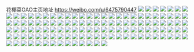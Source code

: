 花椰菜OAO主页地址 https://weibo.com/u/6475790447 
![](https://wx4.sinaimg.cn/mw2000/0074fKV1ly1h7vxyknvabj30u01syth2.jpg) 
![](https://wx4.sinaimg.cn/mw2000/0074fKV1ly1h7un0k0avuj30u01syjw4.jpg) 
![](https://wx4.sinaimg.cn/mw2000/0074fKV1ly1h7un0j7sppj30u0167k0z.jpg) 
![](https://wx4.sinaimg.cn/mw2000/0074fKV1ly1h7unky14iqj30u01sygty.jpg) 
![](https://wx4.sinaimg.cn/mw2000/0074fKV1ly1h7sae6kqw2j30u00xggtr.jpg) 
![](https://wx4.sinaimg.cn/mw2000/0074fKV1ly1h7safs9em9j30u0140n39.jpg) 
![](https://wx4.sinaimg.cn/mw2000/0074fKV1ly1h7sae8m5ygj30u0140thi.jpg) 
![](https://wx4.sinaimg.cn/mw2000/0074fKV1ly1h7sae8tqacj30bl0blaa0.jpg) 
![](https://wx4.sinaimg.cn/mw2000/0074fKV1ly1h7sak0gfrfj30u005laa8.jpg) 
![](https://wx4.sinaimg.cn/mw2000/0074fKV1ly1h7mhslifj9j30u0140gvj.jpg) 
![](https://wx4.sinaimg.cn/mw2000/0074fKV1ly1h7mhsm59taj30u0140n4s.jpg) 
![](https://wx4.sinaimg.cn/mw2000/0074fKV1ly1h7mhsnhcucj30u01sytfp.jpg) 
![](https://wx4.sinaimg.cn/mw2000/0074fKV1ly1h7mhtw5pfvj30u0140dn4.jpg) 
![](https://wx4.sinaimg.cn/mw2000/0074fKV1ly1h7mhv0utawj30n00m5gn1.jpg) 
![](https://wx4.sinaimg.cn/mw2000/0074fKV1ly1h7mhyd0eegj30n00m8q4u.jpg) 
![](https://wx4.sinaimg.cn/mw2000/0074fKV1ly1h7j2rdooc8j30u01hvaha.jpg) 
![](https://wx4.sinaimg.cn/mw2000/0074fKV1ly1h7j2re6jd9j30u01hlq9l.jpg) 
![](https://wx4.sinaimg.cn/mw2000/0074fKV1ly1h7j2reghiij30u0140tje.jpg) 
![](https://wx4.sinaimg.cn/mw2000/0074fKV1ly1h7j2rer3k6j30u01hvjyd.jpg) 
![](https://wx4.sinaimg.cn/mw2000/0074fKV1ly1h7hglujyurj30u0140n8d.jpg) 
![](https://wx4.sinaimg.cn/mw2000/0074fKV1ly1h7hglwq2ruj30wi0bugm8.jpg) 
![](https://wx4.sinaimg.cn/mw2000/0074fKV1ly1h7aslaboomj31100u0tmc.jpg) 
![](https://wx4.sinaimg.cn/mw2000/0074fKV1ly1h7aslar4p8j30u013zgwc.jpg) 
![](https://wx4.sinaimg.cn/mw2000/0074fKV1ly1h7aslbhdt8j30u022d4ca.jpg) 
![](https://wx4.sinaimg.cn/mw2000/0074fKV1ly1h7aslb6a9hj30u013zndw.jpg) 
![](https://wx4.sinaimg.cn/mw2000/0074fKV1ly1h77krg9en7j31400u0wj1.jpg) 
![](https://wx4.sinaimg.cn/mw2000/0074fKV1ly1h77krf04mbj31250u0k2l.jpg) 
![](https://wx4.sinaimg.cn/mw2000/0074fKV1ly1h77kr7mqsfj31400u0wp4.jpg) 
![](https://wx4.sinaimg.cn/mw2000/0074fKV1ly1h77krfvz5aj31520u0k0s.jpg) 
![](https://wx4.sinaimg.cn/mw2000/0074fKV1ly1h77kr8m0i0j30u00u079g.jpg) 
![](https://wx4.sinaimg.cn/mw2000/0074fKV1ly1h77ku9ulfgj30u0191ti5.jpg) 
![](https://wx4.sinaimg.cn/mw2000/0074fKV1ly1h77l0sq31oj30u0191k0p.jpg) 
![](https://wx4.sinaimg.cn/mw2000/0074fKV1ly1h72qrf02kbj30wi0ia0vb.jpg) 
![](https://wx4.sinaimg.cn/mw2000/0074fKV1ly1h72qrfglacj31400u0q7u.jpg) 
![](https://wx4.sinaimg.cn/mw2000/0074fKV1ly1h72qrhopuhj30u01400ws.jpg) 
![](https://wx4.sinaimg.cn/mw2000/0074fKV1ly1h72qrl7yewj30u0140wmu.jpg) 
![](https://wx4.sinaimg.cn/mw2000/0074fKV1ly1h72qrn41j6j30u0140wmz.jpg) 
![](https://wx4.sinaimg.cn/mw2000/0074fKV1ly1h72qrooazij30u01400v4.jpg) 
![](https://wx4.sinaimg.cn/mw2000/0074fKV1ly1h72qrq3hudj31400u0tck.jpg) 
![](https://wx4.sinaimg.cn/mw2000/0074fKV1ly1h72qrrnmy3j30u0140dhs.jpg) 
![](https://wx4.sinaimg.cn/mw2000/0074fKV1ly1h6zz6kilxqj30u0140n0w.jpg) 
![](https://wx4.sinaimg.cn/mw2000/0074fKV1ly1h6zz6l0hbvj30u0140gub.jpg) 
![](https://wx4.sinaimg.cn/mw2000/0074fKV1ly1h6zz6la3ulj30u013zgqy.jpg) 
![](https://wx4.sinaimg.cn/mw2000/0074fKV1ly1h6wt6gcm6tj30u01sy7a7.jpg) 
![](https://wx4.sinaimg.cn/mw2000/0074fKV1ly1h6r9bc923tj30u019tguf.jpg) 
![](https://wx4.sinaimg.cn/mw2000/0074fKV1ly1h6r9bb3g1aj30u01x8nj7.jpg) 
![](https://wx4.sinaimg.cn/mw2000/0074fKV1ly1h6r9be37vyj30u02ry7wh.jpg) 
![](https://wx4.sinaimg.cn/mw2000/0074fKV1ly1h6r9beyjybj30u01nzau6.jpg) 
![](https://wx4.sinaimg.cn/mw2000/0074fKV1ly1h6r9bfne82j30u02hyak9.jpg) 
![](https://wx4.sinaimg.cn/mw2000/0074fKV1ly1h6r9biaa46j30u01nzk96.jpg) 
![](https://wx4.sinaimg.cn/mw2000/0074fKV1ly1h6r9fyx0bnj30u02807cg.jpg) 
![](https://wx4.sinaimg.cn/mw2000/0074fKV1ly1h6r9flswjaj30u01hcgun.jpg) 
![](https://wx4.sinaimg.cn/mw2000/0074fKV1ly1h6r9gpavwhj30pb1o4gt1.jpg) 
![](https://wx4.sinaimg.cn/mw2000/0074fKV1ly1h6b4v2z4omj30wi1yc7qc.jpg) 
![](https://wx4.sinaimg.cn/mw2000/0074fKV1ly1h6b4v1ie6aj30wi1ycu0t.jpg) 
![](https://wx4.sinaimg.cn/mw2000/0074fKV1ly1h68n0c9vdvj30u0140jyc.jpg) 
![](https://wx4.sinaimg.cn/mw2000/0074fKV1ly1h68n0hh996j30u0140mze.jpg) 
![](https://wx4.sinaimg.cn/mw2000/0074fKV1ly1h68n0buyhaj30u0140aht.jpg) 
![](https://wx4.sinaimg.cn/mw2000/0074fKV1ly1h65umg7hvsj31gc0pijrz.jpg) 
![](https://wx4.sinaimg.cn/mw2000/0074fKV1ly1h5gz3aw32lj30u0140qb8.jpg) 
![](https://wx4.sinaimg.cn/mw2000/0074fKV1ly1h5gz3i32woj30u0126798.jpg) 
![](https://wx4.sinaimg.cn/mw2000/0074fKV1ly1h5gz3jd4t4j30u0140doj.jpg) 
![](https://wx4.sinaimg.cn/mw2000/0074fKV1ly1h3yri50zk7j30u01hcwk9.jpg) 
![](https://wx4.sinaimg.cn/mw2000/0074fKV1ly1h3yri5sr5gj30s41dz125.jpg) 
![](https://wx4.sinaimg.cn/mw2000/0074fKV1ly1h3yri64l2kj30wi0mh76o.jpg) 
![](https://wx4.sinaimg.cn/mw2000/0074fKV1ly1h3yri6ed2vj30u013zjwt.jpg) 
![](https://wx4.sinaimg.cn/mw2000/0074fKV1ly1h3yri6opdcj30u01ieafw.jpg) 
![](https://wx4.sinaimg.cn/mw2000/0074fKV1ly1h3yri7030sj30wi0puwgk.jpg) 
![](https://wx4.sinaimg.cn/mw2000/0074fKV1ly1h3yri4pnktj30u0190gt6.jpg) 
![](https://wx4.sinaimg.cn/mw2000/0074fKV1ly1h3yri7b6gzj30u0140jy3.jpg) 
![](https://wx4.sinaimg.cn/mw2000/0074fKV1ly1h3yri7ol79j30wi0lo77b.jpg) 
![](https://wx4.sinaimg.cn/mw2000/0074fKV1ly1h2cv3zrpuwj30u01sy0z2.jpg) 
![](https://wx4.sinaimg.cn/mw2000/0074fKV1ly1h2cv42197cj30u01sy107.jpg) 
![](https://wx4.sinaimg.cn/mw2000/0074fKV1ly1h1qqesvpcgj31400u0n6t.jpg) 
![](https://wx4.sinaimg.cn/mw2000/0074fKV1ly1h1qqetwc7oj31410u07fs.jpg) 
![](https://wx4.sinaimg.cn/mw2000/0074fKV1ly1gydb5cpg0sj33402c0qv7.jpg) 
![](https://wx4.sinaimg.cn/mw2000/0074fKV1ly1gydb53qg6bj33402c0nph.jpg) 
![](https://wx4.sinaimg.cn/mw2000/0074fKV1ly1gydb584wjvj33402c0nph.jpg) 
![](https://wx4.sinaimg.cn/mw2000/0074fKV1ly1gx4c0dv7syj31sc2ds4qq.jpg) 
![](https://wx4.sinaimg.cn/mw2000/0074fKV1ly1gx4c03eifij33402c0npf.jpg) 
![](https://wx4.sinaimg.cn/mw2000/0074fKV1ly1gx4bzuqbroj32c0340e81.jpg) 
![](https://wx4.sinaimg.cn/mw2000/0074fKV1ly1gx4c06stzlj32c03404qq.jpg) 
![](https://wx4.sinaimg.cn/mw2000/0074fKV1ly1gx4c0b8hzuj32c03404qr.jpg) 
![](https://wx4.sinaimg.cn/mw2000/0074fKV1ly1gx4c094jz6j33402c0qv6.jpg) 
![](https://wx4.sinaimg.cn/mw2000/0074fKV1ly1gx4c0frxp1j32c0340kjl.jpg) 
![](https://wx4.sinaimg.cn/mw2000/0074fKV1ly1gx4c0m4a2ej32c0340x6p.jpg) 
![](https://wx4.sinaimg.cn/mw2000/0074fKV1ly1gx4c0hhq7xj31sc2dsb2a.jpg) 
![](https://wx4.sinaimg.cn/mw2000/0074fKV1ly1gwyjuspbu0j32801o07wi.jpg) 
![](https://wx4.sinaimg.cn/mw2000/0074fKV1ly1gwyjuth9ezj32801o0kjm.jpg) 
![](https://wx4.sinaimg.cn/mw2000/0074fKV1ly1gwyjxdqjw1j31sc2dsb2a.jpg) 
![](https://wx4.sinaimg.cn/mw2000/0074fKV1ly1gwyjxf31jaj31am19qh3a.jpg) 
![](https://wx4.sinaimg.cn/mw2000/0074fKV1ly1gwyjxbng08j32c0340x6q.jpg) 
![](https://wx4.sinaimg.cn/mw2000/0074fKV1ly1gwyjxjkwdsj31sc2dsx6p.jpg) 
![](https://wx4.sinaimg.cn/mw2000/0074fKV1ly1gwyjxgjd2fj32c0340npe.jpg) 
![](https://wx4.sinaimg.cn/mw2000/0074fKV1ly1gwyjxhw4u1j33402c04qr.jpg) 
![](https://wx4.sinaimg.cn/mw2000/0074fKV1ly1gwyjxlefvqj326k2obe82.jpg) 
![](https://wx4.sinaimg.cn/mw2000/0074fKV1ly1gwdkto2d4qj31400u0tkj.jpg) 
![](https://wx4.sinaimg.cn/mw2000/0074fKV1ly1gwdktojqacj30u014045v.jpg) 
![](https://wx4.sinaimg.cn/mw2000/0074fKV1ly1gwdktp9nnvj31400u0qh9.jpg) 
![](https://wx4.sinaimg.cn/mw2000/0074fKV1ly1gwdktq6zk7j31400u0k1l.jpg) 
![](https://wx4.sinaimg.cn/mw2000/0074fKV1ly1gwdktqua7gj30x60u0tif.jpg) 
![](https://wx4.sinaimg.cn/mw2000/0074fKV1ly1gwf4b24qr1j30u0140qem.jpg) 
![](https://wx4.sinaimg.cn/mw2000/0074fKV1ly1gwf4b1te9tj31400u017d.jpg) 
![](https://wx4.sinaimg.cn/mw2000/0074fKV1ly1gwf4b2dw5jj30u0140gti.jpg) 
![](https://wx4.sinaimg.cn/mw2000/0074fKV1ly1gwf4c3vxkuj30u0140dni.jpg) 
![](https://wx4.sinaimg.cn/mw2000/0074fKV1ly1gwf4b2lq42j31400u0478.jpg) 
![](https://wx4.sinaimg.cn/mw2000/0074fKV1ly1guywnlula8j61sc2dsqv602.jpg) 
![](https://wx4.sinaimg.cn/mw2000/0074fKV1ly1guywnmo2j0j62c0340hdt02.jpg) 
![](https://wx4.sinaimg.cn/mw2000/0074fKV1ly1guywno7arhj63402c04qs02.jpg) 
![](https://wx4.sinaimg.cn/mw2000/0074fKV1ly1gupig5lgfbj63342bckjm02.jpg) 
![](https://wx4.sinaimg.cn/mw2000/0074fKV1ly1gupikjlzygj61kw16oe8102.jpg) 
![](https://wx4.sinaimg.cn/mw2000/0074fKV1ly1gupig7pvvmj62bc334u0y02.jpg) 
![](https://wx4.sinaimg.cn/mw2000/0074fKV1ly1gupig8blojj60u01t07rl02.jpg) 
![](https://wx4.sinaimg.cn/mw2000/0074fKV1ly1gupigaa3jcj63s051chdv02.jpg) 
![](https://wx4.sinaimg.cn/mw2000/0074fKV1ly1gupihciasgj60u00scjw502.jpg) 
![](https://wx4.sinaimg.cn/mw2000/0074fKV1ly1gupilv49s1j60u01o0am202.jpg) 
![](https://wx4.sinaimg.cn/mw2000/0074fKV1ly1gupiml4zdrj60tl0tlgq802.jpg) 
![](https://wx4.sinaimg.cn/mw2000/0074fKV1ly1gupilqfov0j62bc334qv502.jpg) 
![](https://wx4.sinaimg.cn/mw2000/0074fKV1ly1gqizokrkmuj32bc334u0y.jpg) 
![](https://wx4.sinaimg.cn/mw2000/0074fKV1ly1gq5lrd5x2bj33342bce84.jpg) 
![](https://wx4.sinaimg.cn/mw2000/0074fKV1ly1gq5lrp0o3rj32tc240kjn.jpg) 
